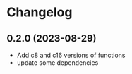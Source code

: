 <!-- Copyright (c) 2024, ETH Zurich -->

# Changelog

## 0.2.0 (2023-08-29)

* Add c8 and c16 versions of functions
* update some dependencies
